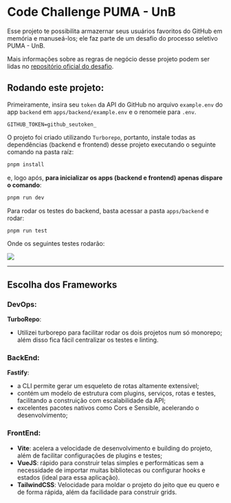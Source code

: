 # Code Challenge PUMA - UnB

Esse projeto te possibilita armazernar seus usuários favoritos do GitHub em memória e manuseá-los; ele faz parte de um desafio do processo seletivo PUMA - UnB.

Mais informações sobre as regras de negócio desse projeto podem ser lidas no [repositório oficial do desafio](https://github.com/jeffersonfelixdev/puma-code-challenge).


## Rodando este projeto:

Primeiramente, insira seu `token` da API do GitHub no arquivo `example.env` do app `backend` em `apps/backend/example.env` e o renomeie para `.env`.

```
GITHUB_TOKEN=github_seutoken_
```

O projeto foi criado utilizando `Turborepo`, portanto, instale todas as dependências (backend e frontend) desse projeto executando o seguinte comando na pasta raíz:

```sh
pnpm install
```

e, logo após, **para inicializar os apps (backend e frontend) apenas dispare o comando**:

```sh
pnpm run dev
```

Para rodar os testes do backend, basta acessar a pasta `apps/backend` e rodar:

```sh
pnpm run test
```

Onde os seguintes testes rodarão:

![](https://imgur.com/seMWGud.png)

---

## Escolha dos Frameworks

### DevOps:
**TurboRepo**:
- Utilizei turborepo para facilitar rodar os dois projetos num só monorepo; além disso fica fácil centralizar os testes e linting.

### BackEnd:
**Fastify**:
- a CLI permite gerar um esqueleto de rotas altamente extensível;
- contém um modelo de estrutura com plugins, serviços, rotas e testes, facilitando a construição com escalabilidade da API;
- excelentes pacotes nativos como Cors e Sensible, acelerando o desenvolvimento;

### FrontEnd:

- **Vite**: acelera a velocidade de desenvolvimento e building do projeto, além de facilitar configurações de plugins e testes;
- **VueJS**: rápido para construir telas simples e performáticas sem a necessidade de importar muitas bibliotecas ou configurar hooks e estados (ideal para essa aplicação).
- **TailwindCSS**: Velocidade para moldar o projeto do jeito que eu quero e de forma rápida, além da facilidade para construir grids.



